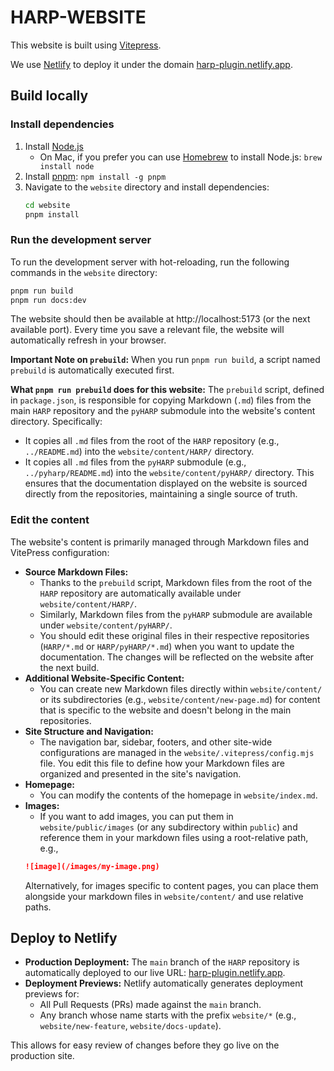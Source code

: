 # HARP-WEBSITE

This website is built using [Vitepress](https://vitepress.dev/).

We use [Netlify](https://www.netlify.com/) to deploy it under the domain [harp-plugin.netlify.app](https://harp-plugin.netlify.app/).

## Build locally

### Install dependencies

1.  Install [Node.js](https://nodejs.org/en/download/)
    *   On Mac, if you prefer you can use [Homebrew](https://brew.sh/) to install Node.js:
        `brew install node`
2.  Install [pnpm](https://pnpm.io/): `npm install -g pnpm`
3.  Navigate to the `website` directory and install dependencies:
    ```bash
    cd website
    pnpm install
    ```

### Run the development server

To run the development server with hot-reloading, run the following commands in the `website` directory:

```bash
pnpm run build
pnpm run docs:dev
```

The website should then be available at http://localhost:5173 (or the next available port). Every time you save a relevant file, the website will automatically refresh in your browser.

**Important Note on `prebuild`:**
When you run `pnpm run build`, a script named `prebuild` is automatically executed first.

**What `pnpm run prebuild` does for this website:**
The `prebuild` script, defined in `package.json`, is responsible for copying Markdown (`.md`) files from the main `HARP` repository and the `pyHARP` submodule into the website's content directory. Specifically:
*   It copies all `.md` files from the root of the `HARP` repository (e.g., `../README.md`) into the `website/content/HARP/` directory.
*   It copies all `.md` files from the `pyHARP` submodule (e.g., `../pyharp/README.md`) into the `website/content/pyHARP/` directory.
This ensures that the documentation displayed on the website is sourced directly from the repositories, maintaining a single source of truth.

### Edit the content

The website's content is primarily managed through Markdown files and VitePress configuration:

*   **Source Markdown Files:**
    *   Thanks to the `prebuild` script, Markdown files from the root of the `HARP` repository are automatically available under `website/content/HARP/`.
    *   Similarly, Markdown files from the `pyHARP` submodule are available under `website/content/pyHARP/`.
    *   You should edit these original files in their respective repositories (`HARP/*.md` or `HARP/pyHARP/*.md`) when you want to update the documentation. The changes will be reflected on the website after the next build.
*   **Additional Website-Specific Content:**
    *   You can create new Markdown files directly within `website/content/` or its subdirectories (e.g., `website/content/new-page.md`) for content that is specific to the website and doesn't belong in the main repositories.
*   **Site Structure and Navigation:**
    *   The navigation bar, sidebar, footers, and other site-wide configurations are managed in the `website/.vitepress/config.mjs` file. You edit this file to define how your Markdown files are organized and presented in the site's navigation.
*   **Homepage:**
    *   You can modify the contents of the homepage in `website/index.md`.
*   **Images:**
    *   If you want to add images, you can put them in `website/public/images` (or any subdirectory within `public`) and reference them in your markdown files using a root-relative path, e.g.,
    ```markdown
    ![image](/images/my-image.png)
    ```
    Alternatively, for images specific to content pages, you can place them alongside your markdown files in `website/content/` and use relative paths.

## Deploy to Netlify

*   **Production Deployment:** The `main` branch of the `HARP` repository is automatically deployed to our live URL: [harp-plugin.netlify.app](https://harp-plugin.netlify.app/).
*   **Deployment Previews:** Netlify automatically generates deployment previews for:
    *   All Pull Requests (PRs) made against the `main` branch.
    *   Any branch whose name starts with the prefix `website/*` (e.g., `website/new-feature`, `website/docs-update`).

This allows for easy review of changes before they go live on the production site.
